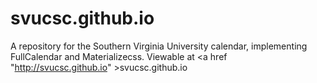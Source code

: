 # svucsc.github.io
A repository for the Southern Virginia University calendar, implementing FullCalendar and Materializecss. Viewable at <a href "http://svucsc.github.io" >svucsc.github.io</a>
